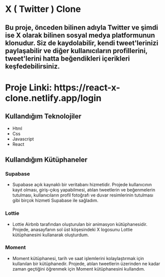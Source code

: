 <h1>X ( Twitter ) Clone</h1>
<h2>Bu proje, önceden bilinen adıyla Twitter ve şimdi ise X olarak bilinen sosyal medya platformunun klonudur. Siz de kaydolabilir, kendi tweet'lerinizi paylaşabilir ve diğer kullanıcıların profillerini, tweet'lerini hatta beğendikleri içerikleri keşfedebilirsiniz.</h2>
<h1>Proje Linki: https://react-x-clone.netlify.app/login</h1>


<h2>Kullandığım Teknolojiler</h2>

- Html
- Css
- Javascript
- React

<h2>Kullandığım Kütüphaneler</h2>

<h3>Supabase</h3>

- Supabase açık kaynaklı bir veritabanı hizmetidir. Projede kullanıcının kayıt olması, giriş-çıkış yapabilmesi, atılan tweetlerin ve beğenmelerin tutulması, kullanıcıların profil fotoğrafı ve duvar resimlerinin tutulması gibi birçok hizmeti Supabase ile sağladım.

<h3>Lottie</h3>

- Lottie Airbnb tarafından oluşturulan bir animasyon kütüphanesidir. Projede, anasayfanın sol üst köşesindeki X logosunu Lottie kütüphanesini kullanarak oluşturdum.

<h3>Moment</h3>

- Moment kütüphanesi, tarih ve saat işlemlerini kolaylaştırmak için kullanılan bir kütüphanedir. Projede, atılan tweetlerin üzerinden ne kadar zaman geçtiğini öğrenmek için Moment kütüphanesini kullandım.
